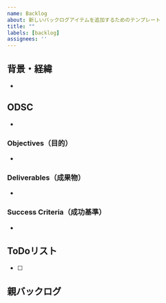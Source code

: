 ```yaml
---
name: Backlog
about: 新しいバックログアイテムを追加するためのテンプレート
title: ""
labels: [backlog]
assignees: ''
---
```

## 背景・経緯
* 

## ODSC
* 

### Objectives（目的）
* 

### Deliverables（成果物）
*  

### Success Criteria（成功基準）
*  

## ToDoリスト
* [ ] 

## 親バックログ